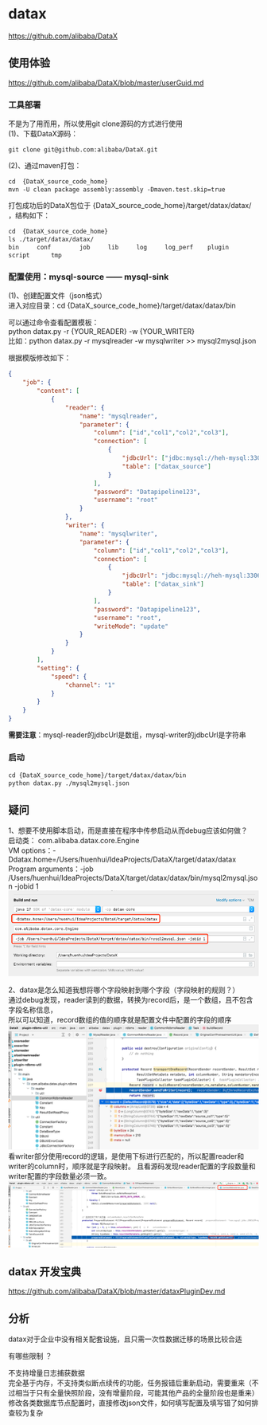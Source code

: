 # datax

https://github.com/alibaba/DataX

## 使用体验
https://github.com/alibaba/DataX/blob/master/userGuid.md

### 工具部署
不是为了用而用，所以使用git clone源码的方式进行使用   
(1)、下载DataX源码：
```
git clone git@github.com:alibaba/DataX.git
```
(2)、通过maven打包：
```
cd  {DataX_source_code_home}
mvn -U clean package assembly:assembly -Dmaven.test.skip=true
```
打包成功后的DataX包位于 {DataX_source_code_home}/target/datax/datax/ ，结构如下：
```
cd  {DataX_source_code_home}
ls ./target/datax/datax/
bin		conf		job		lib		log		log_perf	plugin		script		tmp
```

### 配置使用：mysql-source —— mysql-sink
(1)、创建配置文件（json格式）   
进入对应目录：cd {DataX_source_code_home}/target/datax/datax/bin   

可以通过命令查看配置模板：    
python datax.py -r {YOUR_READER} -w {YOUR_WRITER}    
比如：python datax.py -r mysqlreader -w mysqlwriter >> mysql2mysql.json

根据模版修改如下：
```mysql2mysql.json 
{
    "job": {
        "content": [
            {
                "reader": {
                    "name": "mysqlreader", 
                    "parameter": {
                        "column": ["id","col1","col2","col3"], 
                        "connection": [
                            {
                                "jdbcUrl": ["jdbc:mysql://heh-mysql:3306/datapipeline"], 
                                "table": ["datax_source"]
                            }
                        ], 
                        "password": "Datapipeline123", 
                        "username": "root"
                    }
                }, 
                "writer": {
                    "name": "mysqlwriter", 
                    "parameter": {
                        "column": ["id","col1","col2","col3"], 
                        "connection": [
                            {
                                "jdbcUrl": "jdbc:mysql://heh-mysql:3306/datapipeline", 
                                "table": ["datax_sink"]
                            }
                        ], 
                        "password": "Datapipeline123", 
                        "username": "root", 
                        "writeMode": "update"
                    }
                }
            }
        ], 
        "setting": {
            "speed": {
                "channel": "1"
            }
        }
    }
}
```

**需要注意**：mysql-reader的jdbcUrl是数组，mysql-writer的jdbcUrl是字符串
### 启动
``` 
cd {DataX_source_code_home}/target/datax/datax/bin   
python datax.py ./mysql2mysql.json   
```

## 疑问
1、想要不使用脚本启动，而是直接在程序中传参启动从而debug应该如何做？    
启动类： com.alibaba.datax.core.Engine    
VM options：-Ddatax.home=/Users/huenhui/IdeaProjects/DataX/target/datax/datax    
Program arguments：-job /Users/huenhui/IdeaProjects/DataX/target/datax/datax/bin/mysql2mysql.json -jobid 1    
![Alt](./img/datax启动参数.png)

2、datax是怎么知道我想将哪个字段映射到哪个字段（字段映射的规则？）  
通过debug发现，reader读到的数据，转换为record后，是一个数组，且不包含字段名称信息，   
所以可以知道，record数组的值的顺序就是配置文件中配置的字段的顺序
![Alt](./img/datax-reader转换为record.png)     
看writer部分使用record的逻辑，是使用下标进行匹配的，所以配置reader和writer的column时，顺序就是字段映射。
且看源码发现reader配置的字段数量和writer配置的字段数量必须一致。
![Alt](./img/datax-writer如何使用record.png)


## datax 开发宝典
https://github.com/alibaba/DataX/blob/master/dataxPluginDev.md

## 分析

datax对于企业中没有相关配套设施，且只需一次性数据迁移的场景比较合适 

有哪些限制 ？  

不支持增量日志捕获数据      
完全基于内存，不支持类似断点续传的功能，任务报错后重新启动，需要重来（不过相当于只有全量快照阶段，没有增量阶段，可能其他产品的全量阶段也是重来）   
修改各类数据库节点配置时，直接修改json文件，如何填写配置及填写错了如何排查较为复杂      


